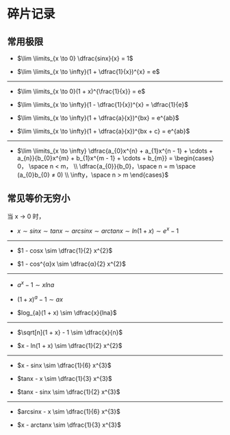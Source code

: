 # 碎片记录

## 常用极限

- $\lim \limits_{x \to 0} \dfrac{sinx}{x} = 1$

- $\lim \limits_{x \to \infty}(1 + \dfrac{1}{x})^{x} = e$

---

- $\lim \limits_{x \to 0}(1 + x)^{\frac{1}{x}} = e$

- $\lim \limits_{x \to \infty}(1 - \dfrac{1}{x})^{x} = \dfrac{1}{e}$

- $\lim \limits_{x \to \infty}(1 + \dfrac{a}{x})^{bx} = e^{ab}$

- $\lim \limits_{x \to \infty}(1 + \dfrac{a}{x})^{bx + c} = e^{ab}$

---

- $\lim \limits_{x \to \infty} \dfrac{a_{0}x^{n} + a_{1}x^{n - 1} + \cdots + a_{n}}{b_{0}x^{m} + b_{1}x^{m - 1} + \cdots + b_{m}} = \begin{cases} 0， \space n < m， \\ \dfrac{a_{0}}{b_0}，\space n = m \space (a_{0}b_{0} ≠ 0) \\ \infty，\space n > m \end{cases}$

## 常见等价无穷小

当 x → 0 时，

- $x \sim sinx \sim tanx \sim arcsinx \sim arctanx \sim ln(1 + x) \sim e^{x} - 1$ <Badge text="重点"/>

---

- $1 - cosx \sim \dfrac{1}{2} x^{2}$ <Badge text="重点"/>

- $1 - cos^{α}x \sim \dfrac{α}{2} x^{2}$

---

- $a^{x} - 1 \sim xlna$

- $(1 + x)^{a} - 1 \sim ax$ <Badge text="重点"/>

- $log_{a}(1 + x) \sim \dfrac{x}{lna}$

---

- $\sqrt[n]{1 + x} - 1 \sim \dfrac{x}{n}$

- $x - ln(1 + x) \sim \dfrac{1}{2} x^{2}$

---

- $x - sinx \sim \dfrac{1}{6} x^{3}$

- $tanx - x \sim \dfrac{1}{3} x^{3}$

- $tanx - sinx \sim \dfrac{1}{2} x^{3}$

---

- $arcsinx - x \sim \dfrac{1}{6} x^{3}$

- $x - arctanx \sim \dfrac{1}{3} x^{3}$
